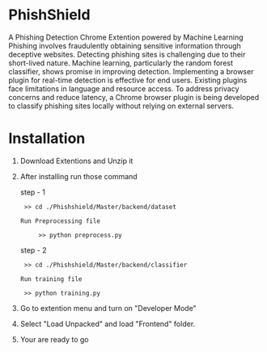 # PhishShield
A Phishing Detection Chrome Extention powered by Machine Learning 
Phishing involves fraudulently obtaining sensitive information through deceptive websites. Detecting phishing sites is challenging due to their short-lived nature. Machine learning, particularly the random forest classifier, shows promise in improving detection. Implementing a browser plugin for real-time detection is effective for end users. Existing plugins face limitations in language and resource access. To address privacy concerns and reduce latency, a Chrome browser plugin is being developed to classify phishing sites locally without relying on external servers.

# Installation
1) Download Extentions and Unzip it
2) After installing run those command

    step - 1
   
        >> cd ./Phishshield/Master/backend/dataset
   
       Run Preprocessing file
   
            >> python preprocess.py

     step - 2
   
        >> cd ./Phishshield/Master/backend/classifier
   
       Run training file
   
        >> python training.py
   
4) Go to extention menu and turn on "Developer Mode"
5) Select "Load Unpacked" and load "Frontend" folder.
6) Your are ready to go





